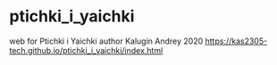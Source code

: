 # ptichki_i_yaichki
web for Ptichki i Yaichki
author Kalugin Andrey
2020
https://kas2305-tech.github.io/ptichki_i_yaichki/index.html
